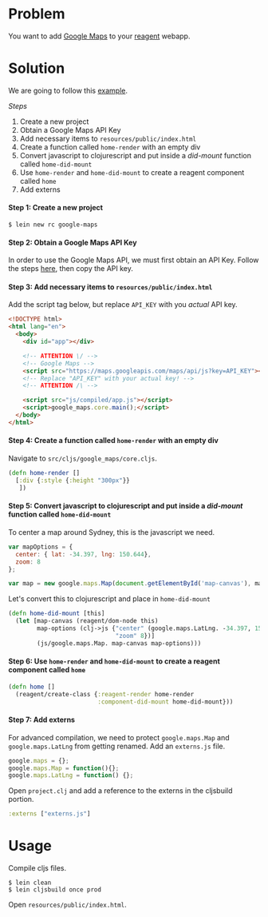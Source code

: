 # Problem

You want to add [Google Maps](https://developers.google.com/maps/documentation/javascript/) to your [reagent](https://github.com/reagent-project/reagent) webapp.

# Solution

We are going to follow this [example](https://developers.google.com/maps/documentation/javascript/tutorial#HelloWorld).

*Steps*

1. Create a new project
2. Obtain a Google Maps API Key
3. Add necessary items to `resources/public/index.html`
4. Create a function called `home-render` with an empty div
5. Convert javascript to clojurescript and put inside a *did-mount* function called `home-did-mount`
6. Use `home-render` and `home-did-mount` to create a reagent component called `home`
7. Add externs

#### Step 1: Create a new project

```
$ lein new rc google-maps
```

#### Step 2: Obtain a Google Maps API Key

In order to use the Google Maps API, we must first obtain an API Key.  Follow the steps [here](https://developers.google.com/maps/documentation/javascript/tutorial#api_key), then copy the API key.

#### Step 3: Add necessary items to `resources/public/index.html`

Add the script tag below, but replace `API_KEY` with you *actual* API key.

```html
<!DOCTYPE html>
<html lang="en">
  <body>
    <div id="app"></div>

    <!-- ATTENTION \/ -->
    <!-- Google Maps -->
    <script src="https://maps.googleapis.com/maps/api/js?key=API_KEY"></script>
    <!-- Replace "API_KEY" with your actual key! -->
    <!-- ATTENTION /\ -->

    <script src="js/compiled/app.js"></script>
    <script>google_maps.core.main();</script>
  </body>
</html>
```

#### Step 4: Create a function called `home-render` with an empty div

Navigate to `src/cljs/google_maps/core.cljs`.

```clojure
(defn home-render []
  [:div {:style {:height "300px"}} 
   ])
```

#### Step 5: Convert javascript to clojurescript and put inside a *did-mount* function called `home-did-mount`

To center a map around Sydney, this is the javascript we need.

```javascript
var mapOptions = {
  center: { lat: -34.397, lng: 150.644},
  zoom: 8
};

var map = new google.maps.Map(document.getElementById('map-canvas'), mapOptions);
```

Let's convert this to clojurescript and place in `home-did-mount`

```clojure
(defn home-did-mount [this]
  (let [map-canvas (reagent/dom-node this)
        map-options (clj->js {"center" (google.maps.LatLng. -34.397, 150.644)
                              "zoom" 8})]
        (js/google.maps.Map. map-canvas map-options)))
```

#### Step 6: Use `home-render` and `home-did-mount` to create a reagent component called `home`

```clojure
(defn home []
  (reagent/create-class {:reagent-render home-render
                         :component-did-mount home-did-mount}))
```

#### Step 7: Add externs

For advanced compilation, we need to protect `google.maps.Map` and `google.maps.LatLng` from getting renamed. Add an `externs.js` file.

```js
google.maps = {};
google.maps.Map = function(){};
google.maps.LatLng = function() {};
```

Open `project.clj` and add a reference to the externs in the cljsbuild portion.

```clojure
:externs ["externs.js"]
```

# Usage

Compile cljs files.

```
$ lein clean
$ lein cljsbuild once prod
```

Open `resources/public/index.html`.
